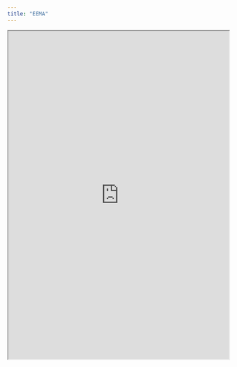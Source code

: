 ```yaml
---
title: "EEMA"
---
```



<iframe height="750" width="100%" src="https://ewelton.github.io/ktest/wiki.html#EEMA"></iframe>
